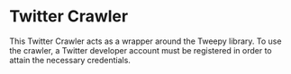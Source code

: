 # Twitter Crawler

This Twitter Crawler acts as a wrapper around the Tweepy library. To use the crawler, a Twitter developer account must be registered in order to attain the necessary credentials.